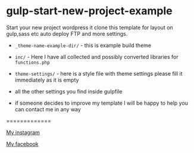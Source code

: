 # gulp-start-new-project-example
Start your new project wordpress it clone this template 
for layout on gulp,sass etc auto deploy FTP and more settings.



- `_theme-name-example-dir/` - this is example build theme


- `inc/` - Here I have all collected and possibly converted libraries for 
`functions.php` 

- `theme-settings/` - here is a style file with theme settings
please fill it immediately as it is empty

- all the other settings you find inside gulpfile

- if someone decides to improve my template I will be happy to help
you can contact me in any way

=============

[My instagram](https://www.instagram.com/merely_igor/)

[My facebook](https://www.facebook.com/profile.php?id=100009211659134)